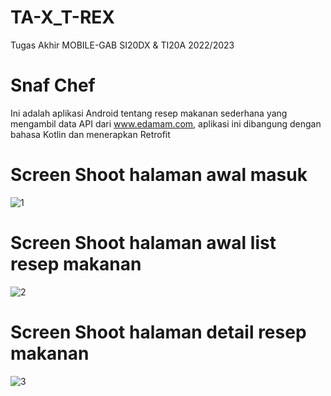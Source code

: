 # TA-X_T-REX
Tugas Akhir MOBILE-GAB SI20DX & TI20A 2022/2023

# Snaf Chef
Ini adalah aplikasi Android tentang resep makanan sederhana yang mengambil data API dari www.edamam.com, aplikasi ini dibangung dengan bahasa Kotlin dan menerapkan Retrofit 

# Screen Shoot halaman awal masuk
![1](https://github.com/alvisuhartanto/TA-X_T-REX/assets/116163613/2c576193-462a-4f65-9c0a-0eb53b44ad67)

# Screen Shoot halaman awal list resep makanan
![2](https://github.com/alvisuhartanto/TA-X_T-REX/assets/116163613/4ee95400-519d-431d-ab78-adb5d764c614)

# Screen Shoot halaman detail resep makanan
![3](https://github.com/alvisuhartanto/TA-X_T-REX/assets/116163613/5c2f19b2-3a65-43a1-bf38-e5be3dfa8e1b)
